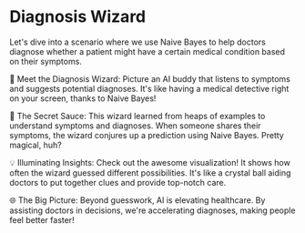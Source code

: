 # Diagnosis Wizard

Let's dive into a scenario where we use Naive Bayes to help doctors diagnose whether a patient might have a certain medical condition based on their symptoms.

🤖 Meet the Diagnosis Wizard: Picture an AI buddy that listens to symptoms and suggests potential diagnoses. It's like having a medical detective right on your screen, thanks to Naive Bayes! 

🧬 The Secret Sauce: This wizard learned from heaps of examples to understand symptoms and diagnoses. When someone shares their symptoms, the wizard conjures up a prediction using Naive Bayes. Pretty magical, huh? 

💡 Illuminating Insights: Check out the awesome visualization! It shows how often the wizard guessed different possibilities. It's like a crystal ball aiding doctors to put together clues and provide top-notch care. 

🌐 The Big Picture: Beyond guesswork, AI is elevating healthcare. By assisting doctors in decisions, we're accelerating diagnoses, making people feel better faster! 
